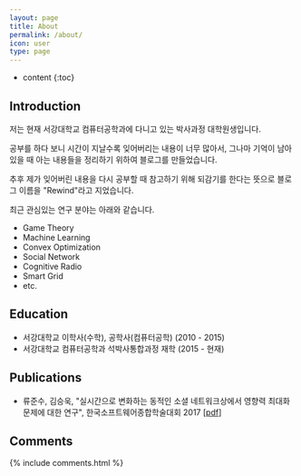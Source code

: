 ```yaml
---
layout: page
title: About
permalink: /about/
icon: user
type: page
---
```


* content
{:toc}

## Introduction

저는 현재 서강대학교 컴퓨터공학과에 다니고 있는 박사과정 대학원생입니다.

공부를 하다 보니 시간이 지날수록 잊어버리는 내용이 너무 많아서, 그나마 기억이 남아있을 때 아는 내용들을 정리하기 위하여 블로그를 만들었습니다.

추후 제가 잊어버린 내용을 다시 공부할 때 참고하기 위해 되감기를 한다는 뜻으로 블로그 이름을 "Rewind"라고 지었습니다.

최근 관심있는 연구 분야는 아래와 같습니다.

* Game Theory
* Machine Learning
* Convex Optimization
* Social Network
* Cognitive Radio
* Smart Grid
* etc.

## Education

* 서강대학교 이학사(수학), 공학사(컴퓨터공학) (2010 - 2015)
* 서강대학교 컴퓨터공학과 석박사통합과정 재학 (2015 - 현재)

## Publications

* 류준수, 김승욱, "실시간으로 변화하는 동적인 소셜 네트워크상에서 영향력 최대화 문제에 대한 연구", 한국소프트웨어종합학술대회 2017 [[pdf](../pdf/FN_1712203704839.pdf)]

## Comments

{% include comments.html %}
